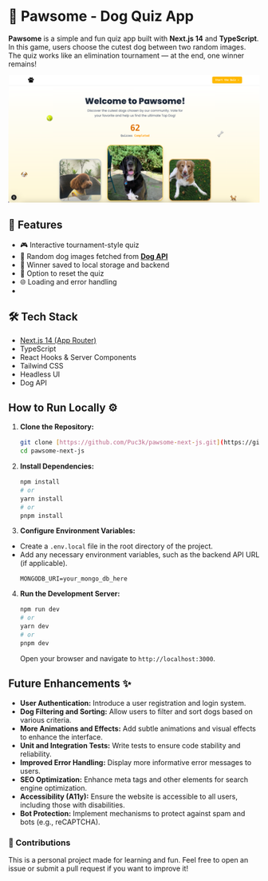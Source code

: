 # 🐾 Pawsome - Dog Quiz App

**Pawsome** is a simple and fun quiz app built with **Next.js 14** and **TypeScript**. In this game, users choose the cutest dog between two random images. The quiz works like an elimination tournament — at the end, one winner remains!

![Pawsome Screenshot](./public/screenshot.png)

## 🚀 Features

- 🎮 Interactive tournament-style quiz
- 🐶 Random dog images fetched from **[Dog API](https://dog.ceo/api)**
- 💾 Winner saved to local storage and backend
- 🔄 Option to reset the quiz
- 🌐 Loading and error handling
- 
## 🛠️ Tech Stack
- [Next.js 14 (App Router)](https://nextjs.org/)
- TypeScript
- React Hooks & Server Components
- Tailwind CSS
- Headless UI
- Dog API

## How to Run Locally ⚙️

1.  **Clone the Repository:**
    ```bash
    git clone [https://github.com/Puc3k/pawsome-next-js.git](https://github.com/Puc3k/pawsome-next-js.git)
    cd pawsome-next-js
    ```

2.  **Install Dependencies:**
    ```bash
    npm install
    # or
    yarn install
    # or
    pnpm install
    ```

3.  **Configure Environment Variables:**
   * Create a `.env.local` file in the root directory of the project.
   * Add any necessary environment variables, such as the backend API URL (if applicable).
       ```
       MONGODB_URI=your_mongo_db_here
       ```

4.  **Run the Development Server:**
    ```bash
    npm run dev
    # or
    yarn dev
    # or
    pnpm dev
    ```

    Open your browser and navigate to `http://localhost:3000`.

## Future Enhancements ✨
* **User Authentication:** Introduce a user registration and login system.
* **Dog Filtering and Sorting:** Allow users to filter and sort dogs based on various criteria.
* **More Animations and Effects:** Add subtle animations and visual effects to enhance the interface.
* **Unit and Integration Tests:** Write tests to ensure code stability and reliability.
* **Improved Error Handling:** Display more informative error messages to users.
* **SEO Optimization:** Enhance meta tags and other elements for search engine optimization.
* **Accessibility (A11y):** Ensure the website is accessible to all users, including those with disabilities.
* **Bot Protection:** Implement mechanisms to protect against spam and bots (e.g., reCAPTCHA).

### 🤝 Contributions
This is a personal project made for learning and fun.
Feel free to open an issue or submit a pull request if you want to improve it!